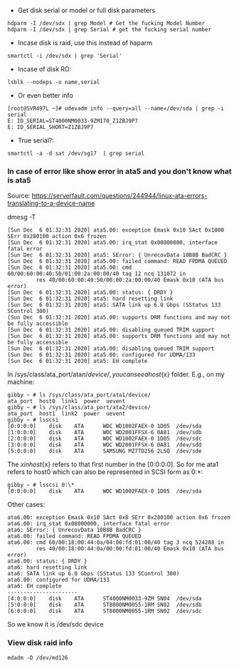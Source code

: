 - Get disk serial or model or full disk parameters
```
hdparm -I /dev/sdx | grep Model # Get the fucking Model Number
hdparm -I /dev/sdx | grep Serial # get the fucking serial number
```
- Incase disk is raid, use this instead of haparm

```
smartctl -i /dev/sdx | grep 'Serial'
```

- Incase of disk RO:

```
lsblk --nodeps -o name,serial
```

- Or even better info

```
[root@SVR497L ~]# udevadm info --query=all --name=/dev/sda | grep -i serial
E: ID_SERIAL=ST4000NM0033-9ZM170_Z1ZBJ9P7
E: ID_SERIAL_SHORT=Z1ZBJ9P7
```

- True serial?:
```
smartctl -a -d sat /dev/sg17  | grep serial
```



### In case of error like show error in ata5 and you don't know what is ata5
Source: https://serverfault.com/questions/244944/linux-ata-errors-translating-to-a-device-name

dmesg -T
```
[Sun Dec  6 01:32:31 2020] ata5.00: exception Emask 0x10 SAct 0x1000 SErr 0x280100 action 0x6 frozen
[Sun Dec  6 01:32:31 2020] ata5.00: irq_stat 0x08000000, interface fatal error
[Sun Dec  6 01:32:31 2020] ata5: SError: { UnrecovData 10B8B BadCRC }
[Sun Dec  6 01:32:31 2020] ata5.00: failed command: READ FPDMA QUEUED
[Sun Dec  6 01:32:31 2020] ata5.00: cmd 60/00:60:00:40:50/01:00:2a:00:00/40 tag 12 ncq 131072 in
         res 40/00:60:00:40:50/00:00:2a:00:00/40 Emask 0x10 (ATA bus error)
[Sun Dec  6 01:32:31 2020] ata5.00: status: { DRDY }
[Sun Dec  6 01:32:31 2020] ata5: hard resetting link
[Sun Dec  6 01:32:31 2020] ata5: SATA link up 6.0 Gbps (SStatus 133 SControl 300)
[Sun Dec  6 01:32:31 2020] ata5.00: supports DRM functions and may not be fully accessible
[Sun Dec  6 01:32:31 2020] ata5.00: disabling queued TRIM support
[Sun Dec  6 01:32:31 2020] ata5.00: supports DRM functions and may not be fully accessible
[Sun Dec  6 01:32:31 2020] ata5.00: disabling queued TRIM support
[Sun Dec  6 01:32:31 2020] ata5.00: configured for UDMA/133
[Sun Dec  6 01:32:31 2020] ata5: EH complete
```

In /sys/class/ata_port/ata${n}/device/, you can see a host${x} folder. E.g., on my machine:
```
gibby ~ # ls /sys/class/ata_port/ata1/device/
ata_port  host0  link1  power  uevent
gibby ~ # ls /sys/class/ata_port/ata2/device/
ata_port  host1  link2  power  uevent
gibby ~ # lsscsi
[0:0:0:0]    disk    ATA      WDC WD1002FAEX-0 1D05  /dev/sda
[1:0:0:0]    disk    ATA      WDC WD2001FFSX-6 0A81  /dev/sdb
[2:0:0:0]    disk    ATA      WDC WD1002FAEX-0 1D05  /dev/sdc
[3:0:0:0]    disk    ATA      WDC WD2001FFSX-6 0A81  /dev/sdd
[5:0:0:0]    disk    ATA      SAMSUNG MZ7TD256 2L5Q  /dev/sde
```
The ${x} in host${x} refers to that first number in the [0:0:0:0]. So for me ata1 refers to host0 which can also be represented in SCSI form as 0:*:
```
gibby ~ # lsscsi 0:\*
[0:0:0:0]    disk    ATA      WDC WD1002FAEX-0 1D05  /dev/sda
```
Other cases:
```
ata6.00: exception Emask 0x10 SAct 0x8 SErr 0x280100 action 0x6 frozen
ata6.00: irq_stat 0x08000000, interface fatal error
ata6: SError: { UnrecovData 10B8B BadCRC }
ata6.00: failed command: READ FPDMA QUEUED
ata6.00: cmd 60/00:18:00:44:0a/04:00:fd:01:00/40 tag 3 ncq 524288 in
         res 40/00:18:00:44:0a/00:00:fd:01:00/40 Emask 0x10 (ATA bus error)
ata6.00: status: { DRDY }
ata6: hard resetting link
ata6: SATA link up 6.0 Gbps (SStatus 133 SControl 300)
ata6.00: configured for UDMA/133
ata6: EH complete
----------------------
[4:0:0:0]    disk    ATA      ST4000NM0033-9ZM SN04  /dev/sda 
[5:0:0:0]    disk    ATA      ST8000NM0055-1RM SN02  /dev/sdb 
[6:0:0:0]    disk    ATA      ST8000NM0055-1RM SN02  /dev/sdc 
```
So we know it is /dev/sdc device

### View disk raid info
```
mdadm -D /dev/md126
```

